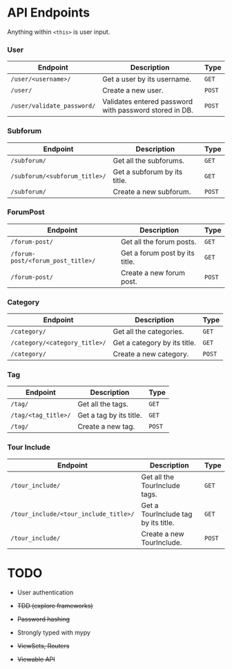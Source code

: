 # API Endpoints
Anything within `<this>` is user input.

### User
| Endpoint                     | Description                                                        | Type             |
|------------------------------|--------------------------------------------------------------------|------------------|
| `/user/<username>/`          | Get a user by its username.                                        | `GET`            |
| `/user/`                     | Create a new user.                                                 | `POST`           |
| `/user/validate_password/`   | Validates entered password with password stored in DB.             | `POST`           |

### Subforum
| Endpoint                     | Description                                                        | Type             |
|------------------------------|--------------------------------------------------------------------|------------------|
| `/subforum/`                 | Get all the subforums.                                            | `GET`            |
| `/subforum/<subforum_title>/`| Get a subforum by its title.                                       | `GET`            |
| `/subforum/`                 | Create a new subforum.                                             | `POST`           |

### ForumPost
| Endpoint                     | Description                                                        | Type             |
|------------------------------|--------------------------------------------------------------------|------------------|
| `/forum-post/`                 | Get all the forum posts.                                         | `GET`            |
| `/forum-post/<forum_post_title>/`| Get a forum post by its title.                                 | `GET`            |
| `/forum-post/`                 | Create a new forum post.                                         | `POST`           |


### Category
| Endpoint                     | Description                                                        | Type             |
|------------------------------|--------------------------------------------------------------------|------------------|
| `/category/`                 | Get all the categories.                                            | `GET`            |
| `/category/<category_title>/` | Get a category by its title.                                       | `GET`            |
| `/category/`                 | Create a new category.                                             | `POST`           |

### Tag
| Endpoint                | Description                                                             | Type             |
|-------------------------|-------------------------------------------------------------------------|------------------|
| `/tag/`                 | Get all the tags.                                                       | `GET`            |
| `/tag/<tag_title>/`      | Get a tag by its title.                                                 | `GET`            |
| `/tag/`                 | Create a new tag.                                                       | `POST`           |

### Tour Include
| Endpoint               | Description                                                              | Type             |
|------------------------|--------------------------------------------------------------------------|------------------|
| `/tour_include/`                     | Get all the TourInclude tags.                              | `GET`            |
| `/tour_include/<tour_include_title>/` | Get a TourInclude tag by its title.                        | `GET`            |
| `/tour_include/`                     | Create a new TourInclude.                                  | `POST`           |

# TODO

- User authentication

- ~~TDD (explore frameworks)~~

- ~~Password hashing~~
  
- Strongly typed with mypy

- ~~ViewSets, Routers~~

- ~~Viewable API~~
